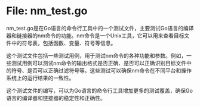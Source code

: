 # File: nm_test.go

nm_test.go是在Go语言的命令行工具中的一个测试文件，主要测试Go语言的编译器和链接器的nm命令的功能。nm命令是一个Unix工具，它可以用来查看目标文件中的符号表，包括函数、变量、符号等信息。

这个测试文件包括一些测试用例，用于测试nm命令的各种功能和参数。例如，一些测试用例可以测试nm命令的输出格式是否正确、是否可以正确识别目标文件中的符号、是否可以正确过滤符号等。这些测试可以确保nm命令在不同平台和操作系统上的运行结果的一致性。

这个测试文件的编写，可以为Go语言的命令行工具增加更多的测试覆盖，确保Go语言的编译器和链接器的稳定性和正确性。

